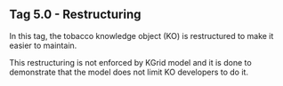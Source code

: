 ## Tag 5.0 - Restructuring 
In this tag, the tobacco knowledge object (KO) is restructured to make it easier to maintain. 

This restructuring is not enforced by KGrid model and it is done to demonstrate that the model does not limit KO developers to do it.  